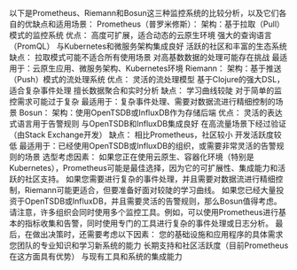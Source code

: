 以下是Prometheus、Riemann和Bosun这三种监控系统的比较分析，以及它们各自的优缺点和适用场景：
Prometheus（普罗米修斯）：
架构：基于拉取（Pull）模式的监控系统
优点：
高度可扩展，适合动态的云原生环境
强大的查询语言（PromQL）
与Kubernetes和微服务架构集成良好
活跃的社区和丰富的生态系统
缺点：
拉取模式可能不适合所有使用场景
对高基数数据的处理可能存在挑战
最适用于：云原生应用、微服务架构、Kubernetes环境
Riemann：
架构：基于推送（Push）模式的流处理系统
优点：
灵活的流处理模型
基于Clojure的强大DSL，适合复杂事件处理
擅长数据聚合和实时分析
缺点：
学习曲线较陡
对于简单的监控需求可能过于复杂
最适用于：复杂事件处理、需要对数据流进行精细控制的场景
Bosun：
架构：使用OpenTSDB或InfluxDB作为存储后端
优点：
灵活的表达式语言用于告警规则
与OpenTSDB和InfluxDB集成良好
在高流量场景下经过验证（由Stack Exchange开发）
缺点：
相比Prometheus，社区较小
开发活跃度较低
最适用于：已经使用OpenTSDB或InfluxDB的组织，或需要非常灵活的告警规则的场景
选型考虑因素：
如果您正在使用云原生、容器化环境（特别是Kubernetes），Prometheus可能是最佳选择，因为它的可扩展性、集成能力和活跃的社区支持。
如果您需要进行复杂的事件处理，并且需要对数据流进行精细控制，Riemann可能更适合，但要准备好面对较陡的学习曲线。
如果您已经大量投资于OpenTSDB或InfluxDB，并且需要灵活的告警规则，那么Bosun值得考虑。
请注意，许多组织会同时使用多个监控工具。例如，可以使用Prometheus进行基本的指标收集和告警，同时使用专门的工具进行复杂的事件处理或日志分析。
最后，在做出决策时，还需要考虑以下因素：
您的基础设施和应用程序的具体需求
您团队的专业知识和学习新系统的能力
长期支持和社区活跃度（目前Prometheus在这方面具有优势）
与现有工具和系统的集成能力
